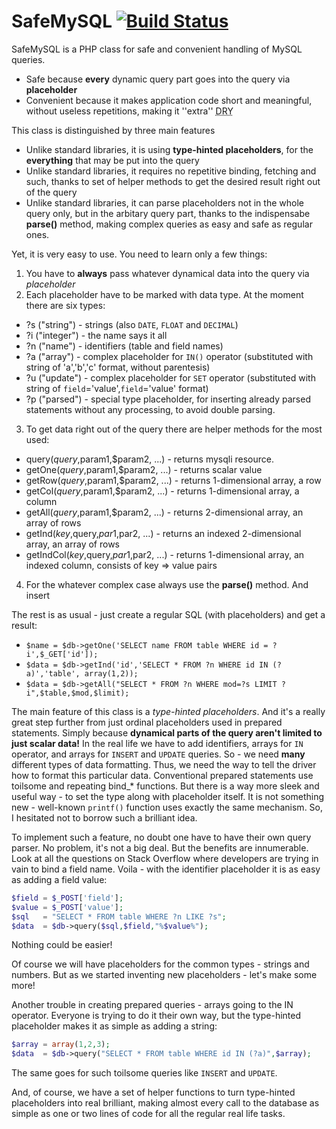 SafeMySQL [![Build Status](https://travis-ci.org/gta4kv/safemysql.svg?branch=master)](https://travis-ci.org/gta4kv/safemysql)
=========

SafeMySQL is a PHP class for safe and convenient handling of MySQL queries.
- Safe because <b>every</b> dynamic query part goes into the query via <b>placeholder</b>
- Convenient because it makes application code short and meaningful, without useless repetitions, making it ''extra'' <abbr title="Don't Repeat Yourself">DRY</abbr>

This class is distinguished by three main features
- Unlike standard libraries, it is using **type-hinted placeholders**, for the **everything** that may be put into the query
- Unlike standard libraries, it requires no repetitive binding, fetching and such,
thanks to set of helper methods to get the desired result right out of the query
- Unlike standard libraries, it can parse placeholders not in the whole query only, but in the arbitary query part, 
thanks to the indispensabe **parse()** method, making complex queries as easy and safe as regular ones.

Yet, it is very easy to use. You need to learn only a few things:

1. You have to **always** pass whatever dynamical data into the query via *placeholder*
2. Each placeholder have to be marked with data type. At the moment there are six types:
 * ?s ("string")  - strings (also ```DATE```, ```FLOAT``` and ```DECIMAL```)
 * ?i ("integer") - the name says it all 
 * ?n ("name")    - identifiers (table and field names) 
 * ?a ("array")   - complex placeholder for ```IN()``` operator  (substituted with string of 'a','b','c' format, without parentesis)
 * ?u ("update")  - complex placeholder for ```SET``` operator (substituted with string of `field`='value',`field`='value' format)
 * ?p ("parsed")  - special type placeholder, for inserting already parsed statements without any processing, to avoid double parsing.
3. To get data right out of the query there are helper methods for the most used:
 * query($query,$param1,$param2, ...) - returns mysqli resource.
 * getOne($query,$param1,$param2, ...) - returns scalar value
 * getRow($query,$param1,$param2, ...) - returns 1-dimensional array, a row
 * getCol($query,$param1,$param2, ...) - returns 1-dimensional array, a column
 * getAll($query,$param1,$param2, ...) - returns 2-dimensional array, an array of rows
 * getInd($key,$query,$par1,$par2, ...) - returns an indexed 2-dimensional array, an array of rows
 * getIndCol($key,$query,$par1,$par2, ...) - returns 1-dimensional array, an indexed column, consists of key => value pairs
4. For the whatever complex case always use the **parse()** method. And insert 

The rest is as usual - just create a regular SQL (with placeholders) and get a result:

* ```$name = $db->getOne('SELECT name FROM table WHERE id = ?i',$_GET['id']);```
* ```$data = $db->getInd('id','SELECT * FROM ?n WHERE id IN (?a)','table', array(1,2));```
* ```$data = $db->getAll("SELECT * FROM ?n WHERE mod=?s LIMIT ?i",$table,$mod,$limit);```

The main feature of this class is a <i>type-hinted placeholders</i>. 
And it's a really great step further from just ordinal placeholders used in prepared statements. 
Simply because <b>dynamical parts of the query aren't limited to just scalar data!</b>
In the real life we have to add identifiers, arrays for ```IN``` operator, and arrays for ```INSERT``` and ```UPDATE``` queries.
So - we need <b>many</b> different types of data formatting. Thus, we need the way to tell the driver how to format this particular data. 
Conventional prepared statements use toilsome and repeating bind_* functions. 
But there is a way more sleek and useful way - to set the type along with placeholder itself. It is not something new - well-known ```printf()``` function uses exactly the same mechanism. So, I hesitated not to borrow such a brilliant idea.

To implement such a feature, no doubt one have to have their own query parser. No problem, it's not a big deal. But the benefits are innumerable. 
Look at all the questions on Stack Overflow where developers are trying in vain to bind a field name.
Voila - with the identifier placeholder it is as easy as adding a field value:

```php
$field = $_POST['field'];
$value = $_POST['value'];
$sql   = "SELECT * FROM table WHERE ?n LIKE ?s";
$data  = $db->query($sql,$field,"%$value%");
```

Nothing could be easier!

Of course we will have placeholders for the common types - strings and numbers.
But as we started inventing new placeholders - let's make some more!

Another trouble in creating prepared queries - arrays going to the IN operator. Everyone is trying to do it their own way, but the type-hinted placeholder makes it as simple as adding a string:

```php
$array = array(1,2,3);
$data  = $db->query("SELECT * FROM table WHERE id IN (?a)",$array);
```

The same goes for such toilsome queries like ```INSERT``` and ```UPDATE```.

And, of course, we have a set of helper functions to turn type-hinted placeholders into real brilliant, making almost every call to the database as simple as one or two lines of code for all the regular real life tasks.
